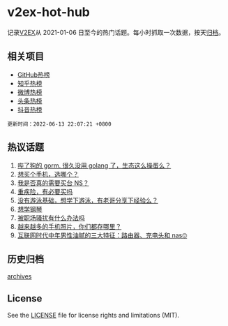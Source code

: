 # v2ex-hot-hub

 记录[V2EX](https://www.v2ex.com/)从 2021-01-06 日至今的热门话题。每小时抓取一次数据，按天[归档](archives)。
 
 ## 相关项目

- [GitHub热榜](https://github.com/snaildev/github-hot-hub)
- [知乎热榜](https://github.com/snaildev/zhihu-hot-hub)
- [微博热榜](https://github.com/snaildev/weibo-hot-hub)
- [头条热榜](https://github.com/snaildev/toutiao-hot-hub)
- [抖音热榜](https://github.com/snaildev/douyin-hot-hub)


 `更新时间：2022-06-13 22:07:21 +0800`

## 热议话题

1. [哔了狗的 gorm. 很久没用 golang 了，生态这么操蛋么？](https://www.v2ex.com/t/859178)
1. [想买个手机，选哪个？](https://www.v2ex.com/t/859181)
1. [我是否真的需要买台 NS？](https://www.v2ex.com/t/859189)
1. [重疾险，有必要买吗](https://www.v2ex.com/t/859187)
1. [没有游泳基础，想学下游泳，有老哥分享下经验么？](https://www.v2ex.com/t/859261)
1. [想学钢琴](https://www.v2ex.com/t/859182)
1. [被职场骚扰有什么办法吗](https://www.v2ex.com/t/859257)
1. [越来越多的手机照片，你们都存哪里？](https://www.v2ex.com/t/859240)
1. [互联网时代中年男性油腻的三大特征：路由器、充电头和 nas🙄](https://www.v2ex.com/t/859295)

## 历史归档

[archives](archives)

## License

See the [LICENSE](LICENSE) file for license rights and limitations (MIT).
